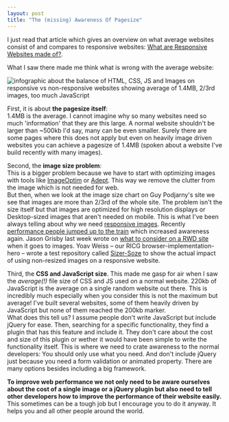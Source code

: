 ```yaml
---
layout: post
title: "The (missing) Awareness Of Pagesize"
---
```


I just read that article which gives an overview on what average websites consist of and compares to responsive websites:
[What are Responsive Websites made of?](http://www.guypo.com/mobile/what-are-responsive-websites-made-of/).

What I saw there made me think what is wrong with the average website: 

![infographic about the balance of HTML, CSS, JS and Images on responsive vs non-responsive websites showing average of 1.4MB, 2/3rd images, too much JavaScript](http://img.anselmhannemann.netdna-cdn.com/img/rwd-page-reqs-by-ftype-res.png)

First, it is about **the pagesize itself**:  
1.4MB is the average. I cannot imagine why so many websites need so much 'information' that they are this large. A normal website shouldn't be larger than ~500kb I'd say, many can be even smaller. Surely there are some pages where this does not apply but even on heavily image driven websites you can achieve a pagesize of 1.4MB (spoken about a website I've build recently with many images).

Second, the **image size problem**:  
This is a bigger problem because we have to start with optimizing images with tools like [ImageOptim](http://imageoptim.com/) or [Adept](https://github.com/technopagan/adept-jpg-compressor). This way we remove the clutter from the image which is not needed for web.  
But then, when we look at the image size chart on Guy Podjarny's site we see that images are more than 2/3rd of the whole site. The problem isn't the size itself but that images are optimized for high resolution displays or Desktop-sized images that aren't needed on mobile. This is what I've been always telling about why we need [responsive images](http://responsiveimages.org/). 
Recently [performance people jumped up to the train](http://www.stevesouders.com/blog/2013/04/26/i/) which increased awareness again. Jason Grisby last week wrote on [what to consider on a RWD site](http://blog.cloudfour.com/sensible-jumps-in-responsive-image-file-sizes/) when it goes to images.
Yoav Weiss – our RICG browser-implementation-hero – wrote a test repository called [Sizer-Soze](https://github.com/yoavweiss/Sizer-Soze) to show the actual impact of using non-resized images on a responsive website.

Third, the **CSS and JavaScript size**. This made me gasp for air when I saw the _average(!)_ file size of CSS and JS used on a normal website. 220kb of JavaScript is the average on a single random website out there. This is incredibly much especially when you consider this is not the maximum but average! I've built several websites, some of them heavily driven by JavaScript but none of them reached the 200kb marker.  
What does this tell us? I assume people don't write JavaScript but include jQuery for ease. Then, searching for a specific functionality, they find a plugin that has this feature and include it. They don't care about the cost and size of this plugin or wether it would have been simple to write the functionality itself. This is where we need to crate awareness to the normal developers: You should only use what you need. And don't include jQuery just because you need a form validation or animated property. There are many options besides including a big framework.

**To improve web performance we not only need to be aware ourselves about the cost of a single image or a jQuery plugin but also need to tell other developers how to improve the performance of their website easily.**  
This sometimes can be a tough job but I encourage you to do it anyway. It helps you and all other people around the world.